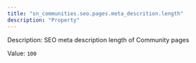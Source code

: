 ```yaml
---
title: "sn_communities.seo.pages.meta_descrition.length"
description: "Property"
---
```


Description: SEO meta description length of Community pages 

Value: `100`